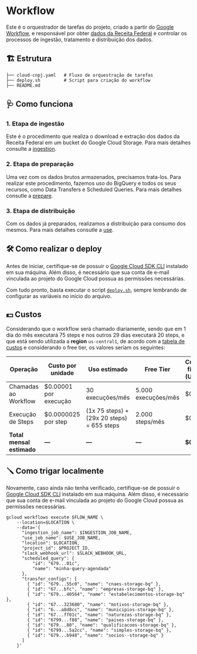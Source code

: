# Workflow

Este é o orquestrador de tarefas do projeto, criado a partir do [Google Workflow](https://cloud.google.com/workflows), e responsável por obter [dados da Receita Federal](https://dados.gov.br/dados/conjuntos-dados/cadastro-nacional-da-pessoa-juridica---cnpj) e controlar os processos de ingestão, tratamento e distribuição dos dados.

## 🏗 Estrutura

```
├── cloud-cnpj.yaml   # Fluxo de orquestração de tarefas
├── deploy.sh         # Script para criação do workflow
├── README.md
```

## 🩺 Como funciona

### 1. Etapa de ingestão

Este é o procedimento que realiza o download e extração dos dados da Receita Federal em um bucket do Google Cloud Storage. Para mais detalhes consulte a [ingestion](../ingestion/).

### 2. Etapa de preparação

Uma vez com os dados brutos armazenados, precisamos trata-los. Para realizar este procedimento, fazemos uso do BigQuery e todos os seus recursos, como Data Transfers e Scheduled Queries. Para mais detalhes consutle a [prepare](../prepare/).

### 3. Etapa de distribuição

Com os dados já preparados, realizamos a distribuição para consumo dos mesmos. Para mais detalhes consutle a [use](../use/).

## 🛠️ Como realizar o deploy

Antes de iniciar, certifique-se de possuir o [Google Cloud SDK CLI](https://cloud.google.com/sdk/docs/install) instalado em sua máquina. Além disso, é necessário que sua conta de e-mail vinculada ao projeto do Google Cloud possua as permissões necessárias.

Com tudo pronto, basta executar o script [`deploy.sh`](./deploy.sh), sempre lembrando de configurar as variáveis no início do arquivo.


## 💵 Custos

Considerando que o workflow será chamado diariamente, sendo que em 1 dia do mês executará 75 steps e nos outros 29 dias executará 20 steps, e que está sendo utilizada a **region** `us-central1`, de acordo com a [tabela de custos](https://cloud.google.com/workflows/pricing) e considerando o free tier, os valores seriam os seguintes:

| Operação | Custo por unidade | Uso estimado | Free Tier | Custo final (USD) |
|----------|-------------------|--------------|-----------|-------------------|
| Chamadas ao Workflow | $0.00001 por execução | 30 execuções/mês | 5.000 execuções/mês | $0.00 |
| Execução de Steps | $0.0000025 por step | (1x 75 steps) + (29x 20 steps) = 655 steps | 2.000 steps/mês | $0.00 |
| **Total mensal estimado** | **—** | **—** | **—** | **$0.00** |


## 🪛 Como trigar localmente

Novamente, caso ainda não tenha verificado, certifique-se de possuir o [Google Cloud SDK CLI](https://cloud.google.com/sdk/docs/install) instalado em sua máquina. Além disso, é necessário que sua conta de e-mail vinculada ao projeto do Google Cloud possua as permissões necessárias.

```
gcloud workflows execute $FLOW_NAME \
    --location=$LOCATION \
    --data='{
      "ingestion_job_name": $INGESTION_JOB_NAME,
      "use_job_name": $USE_JOB_NAME,
      "location": $LOCATION,
      "project_id": $PROJECT_ID,
      "slack_webhook_url": $SLACK_WEBHOOK_URL,
      "scheduled_query": {
          "id": "679...01c",
          "name": "minha-query-agendada"
      },
      "transfer_configs": [
        { "id": "679...55c0", "name": "cnaes-storage-bq" },
        { "id": "67...bfc", "name": "empresas-storage-bq" },
        { "id": "679...40564", "name": "estabelecimentos-storage-bq" },
        { "id": "67...323680", "name": "motivos-storage-bq" },
        { "id": "6...a8d8cc", "name": "municipios-storage-bq" },
        { "id": "67...ff01c", "name": "naturezas-storage-bq" },
        { "id": "6799...f88", "name": "paises-storage-bq" },
        { "id": "679...80", "name": "qualificacoes-storage-bq" },
        { "id": "6799...5a2cc", "name": "simples-storage-bq" },
        { "id": "679...b948", "name": "socios--storage-bq" }
      ]
    }'
```





